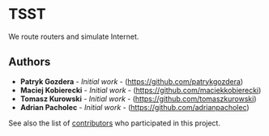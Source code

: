# TSST

We route routers and simulate Internet.

## Authors

* **Patryk Gozdera** - *Initial work* - (https://github.com/patrykgozdera)
* **Maciej Kobierecki** - *Initial work* - (https://github.com/maciekkobierecki)
* **Tomasz Kurowski** - *Initial work* - (https://github.com/tomaszkurowski)
* **Adrian Pacholec** - *Initial work* - (https://github.com/adrianpacholec)

See also the list of [contributors](https://github.com/your/project/contributors) who participated in this project.
